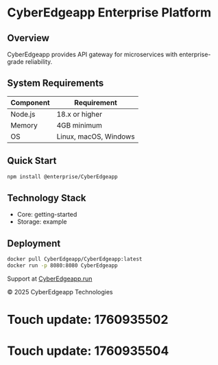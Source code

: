# CyberEdgeapp Enterprise Platform

## Overview

CyberEdgeapp provides API gateway for microservices with enterprise-grade reliability.

## System Requirements

| Component | Requirement |
|-----------|-------------|
| Node.js | 18.x or higher |
| Memory | 4GB minimum |
| OS | Linux, macOS, Windows |

## Quick Start

```bash
npm install @enterprise/CyberEdgeapp
```

## Technology Stack

- Core: getting-started
- Storage: example

## Deployment

```bash
docker pull CyberEdgeapp/CyberEdgeapp:latest
docker run -p 8080:8080 CyberEdgeapp
```

Support at [CyberEdgeapp.run](https://CyberEdgeapp.run)

© 2025 CyberEdgeapp Technologies

# Touch update: 1760935502

# Touch update: 1760935504
